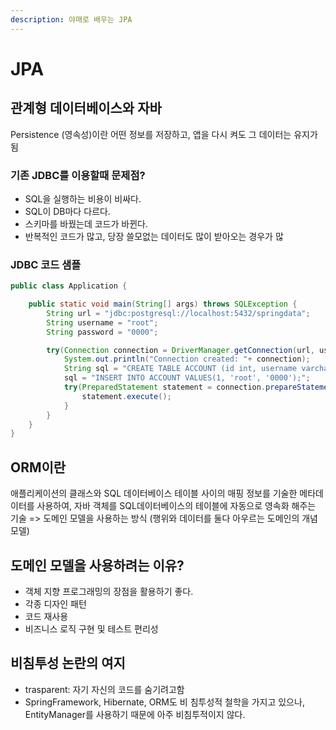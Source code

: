 ```yaml
---
description: 야매로 배우는 JPA
---
```


# JPA

## **관계형 데이터베이스와 자바**

Persistence \(영속성\)이란 어떤 정보를 저장하고, 앱을 다시 켜도 그 데이터는 유지가 됨 

### 기존 JDBC를 이용할때 문제점?

* SQL을 실행하는 비용이 비싸다.
* SQL이 DB마다 다르다.
* 스키마를 바꿨는데 코드가 바뀐다.
* 반복적인 코드가 많고, 당장 쓸모없는 데이터도 많이 받아오는 경우가 많

###  JDBC 코드 샘플

```java
public class Application {

    public static void main(String[] args) throws SQLException {
        String url = "jdbc:postgresql://localhost:5432/springdata";
        String username = "root";
        String password = "0000";

        try(Connection connection = DriverManager.getConnection(url, username, password)){
            System.out.println("Connection created: "+ connection);
            String sql = "CREATE TABLE ACCOUNT (id int, username varchar(255), password varchar(255));";
            sql = "INSERT INTO ACCOUNT VALUES(1, 'root', '0000');";
            try(PreparedStatement statement = connection.prepareStatement(sql)){
                statement.execute();
            }
        }
    }
}

```

## ORM이란

애플리케이션의 클래스와 SQL 데이터베이스 테이블 사이의 매핑 정보를 기술한 메타데이터를 사용하여, 자바 객체를 SQL데이터베이스의 테이블에 자동으로 영속화 해주는 기술 =&gt; 도메인 모델을 사용하는 방식 \(행위와 데이터를 둘다 아우르는 도메인의 개념 모델\)

## 도메인 모델을 사용하려는 이유?

* 객체 지향 프로그래밍의 장점을 활용하기 좋다. 
* 각종 디자인 패턴
* 코드 재사용
* 비즈니스 로직 구현 및 테스트 편리성 

## 비침투성 논란의 여지

* trasparent: 자기 자신의 코드를 숨기려고함
* SpringFramework, Hibernate, ORM도 비 침투성적 철학을 가지고 있으나, EntityManager를 사용하기 때문에 아주 비침투적이지 않다.



